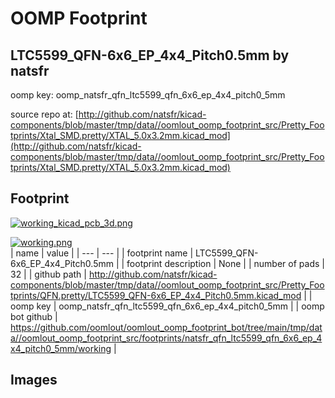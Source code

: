 # OOMP Footprint  
## LTC5599_QFN-6x6_EP_4x4_Pitch0.5mm  by natsfr  
  
oomp key: oomp_natsfr_qfn_ltc5599_qfn_6x6_ep_4x4_pitch0_5mm  
  
source repo at: [http://github.com/natsfr/kicad-components/blob/master/tmp/data//oomlout_oomp_footprint_src/Pretty_Footprints/Xtal_SMD.pretty/XTAL_5.0x3.2mm.kicad_mod](http://github.com/natsfr/kicad-components/blob/master/tmp/data//oomlout_oomp_footprint_src/Pretty_Footprints/Xtal_SMD.pretty/XTAL_5.0x3.2mm.kicad_mod)  
## Footprint  
  
[![working_kicad_pcb_3d.png](working_kicad_pcb_3d_600.png)](working_kicad_pcb_3d.png)  
  
[![working.png](working_600.png)](working.png)  
| name | value | 
| --- | --- | 
| footprint name | LTC5599_QFN-6x6_EP_4x4_Pitch0.5mm | 
| footprint description | None | 
| number of pads | 32 | 
| github path | http://github.com/natsfr/kicad-components/blob/master/tmp/data//oomlout_oomp_footprint_src/Pretty_Footprints/QFN.pretty/LTC5599_QFN-6x6_EP_4x4_Pitch0.5mm.kicad_mod | 
| oomp key | oomp_natsfr_qfn_ltc5599_qfn_6x6_ep_4x4_pitch0_5mm | 
| oomp bot github | https://github.com/oomlout/oomlout_oomp_footprint_bot/tree/main/tmp/data//oomlout_oomp_footprint_src/footprints/natsfr_qfn_ltc5599_qfn_6x6_ep_4x4_pitch0_5mm/working | 
## Images  
